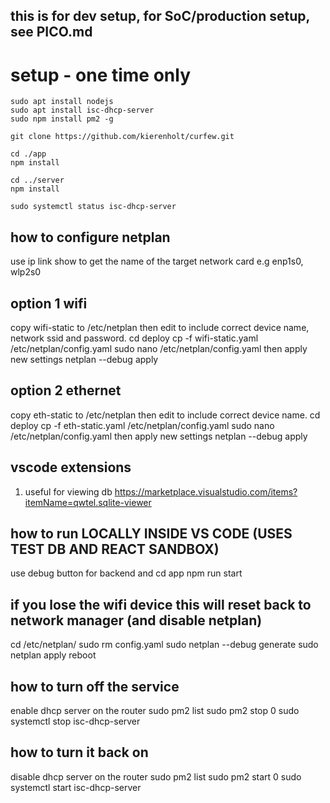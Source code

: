 
## this is for dev setup, for SoC/production setup, see PICO.md
# setup - one time only
    sudo apt install nodejs
    sudo apt install isc-dhcp-server
    sudo npm install pm2 -g

    git clone https://github.com/kierenholt/curfew.git

    cd ./app
    npm install

    cd ../server
    npm install

    sudo systemctl status isc-dhcp-server

## how to configure netplan
use
    ip link show
to get the name of the target network card e.g enp1s0, wlp2s0

## option 1 wifi 
copy wifi-static to /etc/netplan
then edit to include correct device name, network ssid and password. 
    cd deploy
    cp -f wifi-static.yaml /etc/netplan/config.yaml
    sudo nano /etc/netplan/config.yaml
then apply new settings
    netplan --debug apply

## option 2 ethernet
copy eth-static to /etc/netplan
then edit to include correct device name. 
    cd deploy
    cp -f eth-static.yaml /etc/netplan/config.yaml
    sudo nano /etc/netplan/config.yaml
then apply new settings
    netplan --debug apply

## vscode extensions
1. useful for viewing db
    https://marketplace.visualstudio.com/items?itemName=qwtel.sqlite-viewer

## how to run LOCALLY INSIDE VS CODE (USES TEST DB AND REACT SANDBOX)
use debug button for backend and 
    cd app
    npm run start

## if you lose the wifi device this will reset back to network manager (and disable netplan)
cd /etc/netplan/
sudo rm config.yaml
sudo netplan --debug generate
sudo netplan apply
reboot

## how to turn off the service
enable dhcp server on the router
    sudo pm2 list
    sudo pm2 stop 0
    sudo systemctl stop isc-dhcp-server


## how to turn it back on
disable dhcp server on the router
    sudo pm2 list
    sudo pm2 start 0
    sudo systemctl start isc-dhcp-server


